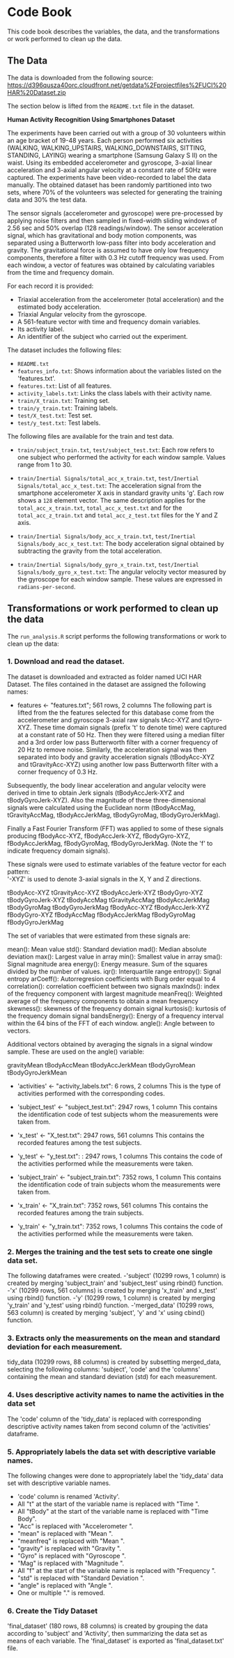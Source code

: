 # Code Book

This code book describes the variables, the data, and the transformations or work performed to clean up the data.

## The Data ##
The data is downloaded from the following source:  
https://d396qusza40orc.cloudfront.net/getdata%2Fprojectfiles%2FUCI%20HAR%20Dataset.zip

The section below is lifted from the `README.txt` file in the dataset.

**Human Activity Recognition Using Smartphones Dataset**

The experiments have been carried out with a group of 30 volunteers within an age bracket of 19-48 years. Each person performed six activities (WALKING, WALKING_UPSTAIRS, WALKING_DOWNSTAIRS, SITTING, STANDING, LAYING) wearing a smartphone (Samsung Galaxy S II) on the waist. Using its embedded accelerometer and gyroscope, 3-axial linear acceleration and 3-axial angular velocity at a constant rate of 50Hz were captured.  The experiments have been video-recorded to label the data manually. The obtained dataset has been randomly partitioned into two sets, where 70% of the volunteers was selected for generating the training data and 30% the test data. 

The sensor signals (accelerometer and gyroscope) were pre-processed by applying noise filters and then sampled in fixed-width sliding windows of 2.56 sec and 50% overlap (128 readings/window). The sensor acceleration signal, which has gravitational and body motion components, was separated using a Butterworth low-pass filter into body acceleration and gravity. The gravitational force is assumed to have only low frequency components, 
therefore a filter with 0.3 Hz cutoff frequency was used. From each window, a vector of features was obtained by calculating variables from the time and frequency domain. 

For each record it is provided:

- Triaxial acceleration from the accelerometer (total acceleration) and the estimated body acceleration.
- Triaxial Angular velocity from the gyroscope. 
- A 561-feature vector with time and frequency domain variables. 
- Its activity label. 
- An identifier of the subject who carried out the experiment.

The dataset includes the following files:

- `README.txt`
- `features_info.txt`: Shows information about the variables listed on the 'features.txt'.
- `features.txt`: List of all features.
- `activity_labels.txt`: Links the class labels with their activity name.
- `train/X_train.txt`: Training set.
- `train/y_train.txt`: Training labels.
- `test/X_test.txt`: Test set.
- `test/y_test.txt`: Test labels.

The following files are available for the train and test data. 

- `train/subject_train.txt`, `test/subject_test.txt`: Each row refers to one subject who performed the activity for each window sample. Values range from 1 to 30.      

- `train/Inertial Signals/total_acc_x_train.txt`, `test/Inertial Signals/total_acc_x_test.txt`: The acceleration signal from the smartphone accelerometer X axis in standard gravity units 'g'. Each row shows a `128` element vector. The same description applies for the `total_acc_x_train.txt`, `total_acc_x_test.txt` and for the
`total_acc_z_train.txt` and `total_acc_z_test.txt` files for the Y and Z axis.

- `train/Inertial Signals/body_acc_x_train.txt`, `test/Inertial Signals/body_acc_x_test.txt`: The body acceleration signal obtained by subtracting the gravity from the total acceleration.

- `train/Inertial Signals/body_gyro_x_train.txt`, `test/Inertial Signals/body_gyro_x_test.txt`: The angular velocity vector measured by the gyroscope for each window sample.   These values are expressed in `radians-per-second`. 

## Transformations or work performed to clean up the data

The `run_analysis.R` script performs the following transformations or work to clean up the data:

### 1. Download and read the dataset.
The dataset is downloaded and extracted as folder named UCI HAR Dataset.  The files contained in the dataset are assigned the following names:
- features <- "features.txt"; 561 rows, 2 columns
The following part is lifted from the the features selected for this database come from the accelerometer and gyroscope 3-axial raw signals tAcc-XYZ and tGyro-XYZ. These time domain signals (prefix 't' to denote time) were captured at a constant rate of 50 Hz. Then they were filtered using a median filter and a 3rd order low pass Butterworth filter with a corner frequency of 20 Hz to remove noise. Similarly, the acceleration signal was then separated into body and gravity acceleration signals (tBodyAcc-XYZ and tGravityAcc-XYZ) using another low pass Butterworth filter with a corner frequency of 0.3 Hz. 

Subsequently, the body linear acceleration and angular velocity were derived in time to obtain Jerk signals (tBodyAccJerk-XYZ and tBodyGyroJerk-XYZ). Also the magnitude of these three-dimensional signals were calculated using the Euclidean norm (tBodyAccMag, tGravityAccMag, tBodyAccJerkMag, tBodyGyroMag, tBodyGyroJerkMag). 

Finally a Fast Fourier Transform (FFT) was applied to some of these signals producing fBodyAcc-XYZ, fBodyAccJerk-XYZ, fBodyGyro-XYZ, fBodyAccJerkMag, fBodyGyroMag, fBodyGyroJerkMag. (Note the 'f' to indicate frequency domain signals). 

These signals were used to estimate variables of the feature vector for each pattern:  
'-XYZ' is used to denote 3-axial signals in the X, Y and Z directions.

tBodyAcc-XYZ
tGravityAcc-XYZ
tBodyAccJerk-XYZ
tBodyGyro-XYZ
tBodyGyroJerk-XYZ
tBodyAccMag
tGravityAccMag
tBodyAccJerkMag
tBodyGyroMag
tBodyGyroJerkMag
fBodyAcc-XYZ
fBodyAccJerk-XYZ
fBodyGyro-XYZ
fBodyAccMag
fBodyAccJerkMag
fBodyGyroMag
fBodyGyroJerkMag

The set of variables that were estimated from these signals are: 

mean(): Mean value
std(): Standard deviation
mad(): Median absolute deviation 
max(): Largest value in array
min(): Smallest value in array
sma(): Signal magnitude area
energy(): Energy measure. Sum of the squares divided by the number of values. 
iqr(): Interquartile range 
entropy(): Signal entropy
arCoeff(): Autorregresion coefficients with Burg order equal to 4
correlation(): correlation coefficient between two signals
maxInds(): index of the frequency component with largest magnitude
meanFreq(): Weighted average of the frequency components to obtain a mean frequency
skewness(): skewness of the frequency domain signal 
kurtosis(): kurtosis of the frequency domain signal 
bandsEnergy(): Energy of a frequency interval within the 64 bins of the FFT of each window.
angle(): Angle between to vectors.

Additional vectors obtained by averaging the signals in a signal window sample. These are used on the angle() variable:

gravityMean
tBodyAccMean
tBodyAccJerkMean
tBodyGyroMean
tBodyGyroJerkMean

- 'activities' <- "activity_labels.txt":  6 rows, 2 columns
This is the type of activities performed with the corresponding codes.  

- 'subject_test' <- "subject_test.txt":  2947 rows, 1 column
This contains the identification code of test subjects whom the measurements were taken from.

- 'x_test' <- "X_test.txt": 2947 rows, 561 columns
This contains the recorded features among the test subjects.

- 'y_test' <- "y_test.txt":  : 2947 rows, 1 columns
This contains the code of the activities performed while the measurements were taken.

- 'subject_train' <- "subject_train.txt":  7352 rows, 1 column
This contains the identification code of train subjects whom the measurements were taken from.

- 'x_train' <- "X_train.txt":  7352 rows, 561 columns
This contains the recorded features among the train subjects.

- 'y_train' <- "y_train.txt":  7352 rows, 1 columns
This contains the code of the activities performed while the measurements were taken.
     
### 2. Merges the training and the test sets to create one single data set.
The following dataframes were created.
-'subject' (10299 rows, 1 column) is created by merging 'subject_train' and 'subject_test' using rbind() function.
-'x' (10299 rows, 561 columns) is created by merging 'x_train' and x_test' using rbind() function.
-'y' (10299 rows, 1 column) is created by merging 'y_train' and 'y_test' using rbind() function.
-'merged_data' (10299 rows, 563 column) is created by merging 'subject', 'y' and 'x' using cbind() function.

### 3. Extracts only the measurements on the mean and standard deviation for each measurement. 
tidy_data (10299 rows, 88 columns) is created by subsetting merged_data, selecting the following columns: 'subject', 'code' and the 'columns' containing the mean and standard deviation (std) for each measurement.

### 4. Uses descriptive activity names to name the activities in the data set
The 'code' column of the 'tidy_data' is replaced with corresponding descriptive activity names taken from second column of the 'activities' dataframe.

### 5. Appropriately labels the data set with descriptive variable names. 
The following changes were done to appropriately label the 'tidy_data' data set with descriptive variable names.
- 'code' column is renamed 'Activity'.
- All "t" at the start of the variable name is replaced with "Time ".
- All "tBody" at the start of the variable name is replaced with "Time Body".
- "Acc" is replaced with "Accelerometer ".
- "mean" is replaced with "Mean ".
- "meanfreq" is replaced with "Mean ".
- "gravity" is replaced with "Gravity ".
- "Gyro" is replaced with "Gyroscope ".
- "Mag" is replaced with "Magnitude ".
- All "f" at the start of the variable name is replaced with "Frequency ".
- "std" is replaced with "Standard Deviation ".
- "angle" is replaced with "Angle ".
- One or multiple "." is removed.

### 6.  Create the Tidy Dataset

'final_dataset' (180 rows, 88 columns) is created by grouping the data according to 'subject' and 'Activity', then summarizing the data set as means of each variable.  The 'final_dataset' is exported as 'final_dataset.txt' file.  
